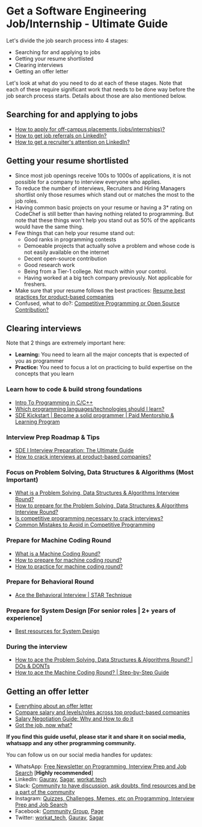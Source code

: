 # Get a Software Engineering Job/Internship - Ultimate Guide

Let's divide the job search process into 4 stages:
- Searching for and applying to jobs
- Getting your resume shortlisted
- Clearing interviews
- Getting an offer letter

Let's look at what do you need to do at each of these stages. Note that each of these require significant work that needs to be done way before the job search process starts. Details about those are also mentioned below.

## Searching for and applying to jobs
- [How to apply for off-campus placements (jobs/internships)?](https://workat.tech/general/article/apply-off-campus-placements-jobs-internships-n8201qu9c4jc)
- [How to get job referrals on LinkedIn?](https://workat.tech/general/article/linkedin-job-referrals-ys58hxrjj93f)
- [How to get a recruiter's attention on LinkedIn?](https://workat.tech/general/article/get-recruiter-attention-linkedin-k90rgq70harw)

## Getting your resume shortlisted
- Since most job openings receive 100s to 1000s of applications, it is not possible for a company to interview everyone who applies.
- To reduce the number of interviews, Recruiters and Hiring Managers shortlist only those resumes which stand out or matches the most to the job roles.
- Having common basic projects on your resume or having a 3* rating on CodeChef is still better than having nothing related to programming. But note that these things won't help you stand out as 50% of the applicants would have the same thing.
- Few things that can help your resume stand out:
  - Good ranks in programming contests
  - Demoeable projects that actually solve a problem and whose code is not easily available on the internet
  - Decent open-source contribution
  - Good research work
  - Being from a Tier-1 college. Not much within your control.
  - Having worked at a big tech company previously. Not applicable for freshers.
- Make sure that your resume follows the best practices: [Resume best practices for product-based companies](https://workat.tech/general/article/resume-cv-best-practices-klsvikpz8nd6)
- Confused, what to do?: [Competitive Programming or Open Source Contribution?](https://workat.tech/general/article/competitive-programming-open-source-zbnd3oy8n94l)

## Clearing interviews
Note that 2 things are extremely important here:
- **Learning:** You need to learn all the major concepts that is expected of you as programmer
- **Practice:** You need to focus a lot on practicing to build expertise on the concepts that you learn

### Learn how to code & build strong foundations
- [Intro To Programming in C/C++](https://workat.tech/courses/intro-to-programming-in-c-c++-ouv5e6upwyde)
- [Which programming languages/technologies should I learn?](https://workat.tech/general/article/which-language-to-learn-yq8dbd9rd34z)
- [SDE Kickstart | Become a solid programmer | Paid Mentorship & Learning Program](https://workat.tech/programs/kickstart)

### Interview Prep Roadmap & Tips
- [SDE I Interview Preparation: The Ultimate Guide](https://workat.tech/general/article/sde-1-interview-prep-ultimate-guide-dhijqvdubzor)
- [How to crack interviews at product-based companies?](https://workat.tech/general/article/how-to-crack-interviews-vx70wy0ff98m)

### Focus on Problem Solving, Data Structures & Algorithms (Most Important)
- [What is a Problem Solving, Data Structures & Algorithms Interview Round?](https://workat.tech/problem-solving/article/what-is-ps-ds-coding-round-efuatnl7zxju)
- [How to prepare for the Problem Solving, Data Structures & Algorithms Interview Round?](https://workat.tech/problem-solving/article/how-to-prepare-for-ps-ds-round-tk0ytigb0s25)
- [Is competitive programming necessary to crack interviews?](https://workat.tech/problem-solving/article/competitive-programming-for-interviews-hdndsdeila4r)
- [Common Mistakes to Avoid in Competitive Programming](https://workat.tech/problem-solving/article/common-mistakes-competitive-programming-lf4oh6kwtw7o)

### Prepare for Machine Coding Round
- [What is a Machine Coding Round?](https://workat.tech/machine-coding/article/what-is-a-machine-coding-round-omfn1w54ojlg)
- [How to prepare for machine coding round?](https://workat.tech/machine-coding/article/how-to-prepare-for-machine-coding-round-naf2ih7a9e5l)
- [How to practice for machine coding round?](https://workat.tech/machine-coding/article/how-to-practice-for-machine-coding-kp0oj3sw2jca)

### Prepare for Behavioral Round
- [Ace the Behavioral Interview | STAR Technique](https://workat.tech/general/article/ace-behavioral-interview-star-technique-igsg09rw2u1a)

### Prepare for System Design [For senior roles | 2+ years of experience]
- [Best resources for System Design](https://workat.tech/system-design/article/best-resources-for-system-design-interview-i-dbv5ok8vtjya)

### During the interview
- [How to ace the Problem Solving, Data Structures & Algorithms Round? | DOs & DONTs](https://workat.tech/problem-solving/article/how-to-ace-ps-ds-round-bg1570pm4avl)
- [How to ace the Machine Coding Round? | Step-by-Step Guide](https://workat.tech/machine-coding/article/how-to-ace-machine-coding-round-hi8lnpp8tlmo)

## Getting an offer letter
- [Everything about an offer letter](https://workat.tech/general/article/everything-about-offer-letter-ctc-salary-cw42rxlct4jf)
- [Compare salary and levels/roles across top product-based companies](https://workat.tech/compare)
- [Salary Negotiation Guide: Why and How to do it](https://workat.tech/general/article/salary-negotiation-guide-ehnrr1is5emc)
- [Got the job, now what?](https://workat.tech/general/article/got-the-job-now-what-x3czxlcfvlai)


**If you find this guide useful, please star it and share it on social media, whatsapp and any other programming community.**

You can follow us on our social media handles for updates:
- WhatsApp: [Free Newsletter on Programming, Interview Prep and Job Search](https://api.whatsapp.com/send?phone=919732130450&text=Subscribe) [**Highly recommended**]
- LinkedIn: [Gaurav](https://www.linkedin.com/in/gcnit), [Sagar](https://www.linkedin.com/in/sagar0907), [workat.tech](https://www.linkedin.com/company/workat-tech)
- Slack: [Community to have discussion, ask doubts, find resources and be a part of the community](https://workat.tech/slack)
- Instagram: [Quizzes, Challenges, Memes, etc on Programming, Interview Prep and Job Search](http://instagram.com/workat.tech)
- Facebook: [Community Group](https://workat.tech/community), [Page](https://www.facebook.com/workat.tech)
- Twitter: [workat_tech](https://twitter.com/workat_tech), [Gaurav](https://twitter.com/gc_nit), [Sagar](https://twitter.com/sagarjain0907)
